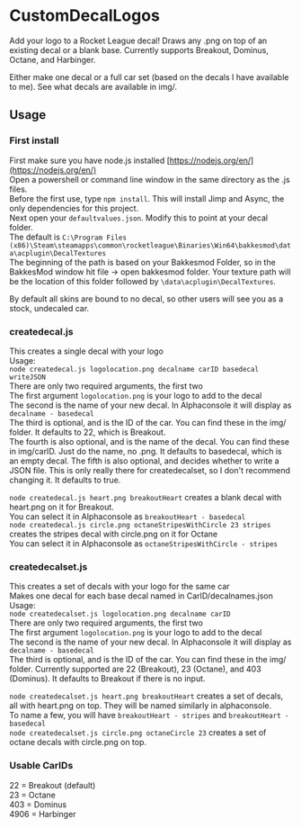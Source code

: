 # CustomDecalLogos

Add your logo to a Rocket League decal! Draws any .png on top of an existing decal or a blank base. Currently supports Breakout, Dominus, Octane, and Harbinger.

Either make one decal or a full car set (based on the decals I have available to me). See what decals are available in img/.

## Usage
### First install
First make sure you have node.js installed [https://nodejs.org/en/](https://nodejs.org/en/)   
Open a powershell or command line window in the same directory as the .js files.  
Before the first use, type `npm install`. This will install Jimp and Async, the only dependencies for this project.  
Next open your `defaultvalues.json`. Modify this to point at your decal folder.  
The default is `C:\Program Files (x86)\Steam\steamapps\common\rocketleague\Binaries\Win64\bakkesmod\data\acplugin\DecalTextures`  
The beginning of the path is based on your Bakkesmod Folder, so in the BakkesMod window hit file -> open bakkesmod folder. 
Your texture path will be the location of this folder followed by `\data\acplugin\DecalTextures`.

By default all skins are bound to no decal, so other users will see you as a stock, undecaled car.

### createdecal.js
This creates a single decal with your logo  
Usage:  
`node createdecal.js logolocation.png decalname carID basedecal writeJSON`  
There are only two required arguments, the first two  
The first argument `logolocation.png` is your logo to add to the decal  
The second is the name of your new decal. In Alphaconsole it will display as `decalname - basedecal`  
The third is optional, and is the ID of the car. You can find these in the img/ folder. It defaults to 22, which is Breakout.  
The fourth is also optional, and is the name of the decal. You can find these in img/carID. Just do the name, no .png. It defaults to basedecal, which is an empty decal.
The fifth is also optional, and decides whether to write a JSON file. This is only really there for createdecalset, so I don't recommend changing it. It defaults to true.  

`node createdecal.js heart.png breakoutHeart` creates a blank decal with heart.png on it for Breakout.  
You can select it in Alphaconsole as `breakoutHeart - basedecal`  
`node createdecal.js circle.png octaneStripesWithCircle 23 stripes` creates the stripes decal with circle.png on it for Octane  
You can select it in Alphaconsole as `octaneStripesWithCircle - stripes`  

### createdecalset.js
This creates a set of decals with your logo for the same car  
Makes one decal for each base decal named in CarID/decalnames.json  
Usage:  
`node createdecalset.js logolocation.png decalname carID`  
There are only two required arguments, the first two  
The first argument `logolocation.png` is your logo to add to the decal  
The second is the name of your new decal. In Alphaconsole it will display as `decalname - basedecal`  
The third is optional, and is the ID of the car. You can find these in the img/ folder. Currently supported are 22 (Breakout), 23 (Octane), and 403 (Dominus). It defaults to Breakout if there is no input.  

`node createdecalset.js heart.png breakoutHeart` creates a set of decals, all with heart.png on top. They will be named similarly in alphaconsole.  
To name a few, you will have `breakoutHeart - stripes` and `breakoutHeart - basedecal`  
`node createdecalset.js circle.png octaneCircle 23` creates a set of octane decals with circle.png on top.

### Usable CarIDs
22 = Breakout (default)  
23 = Octane  
403 = Dominus  
4906 = Harbinger
